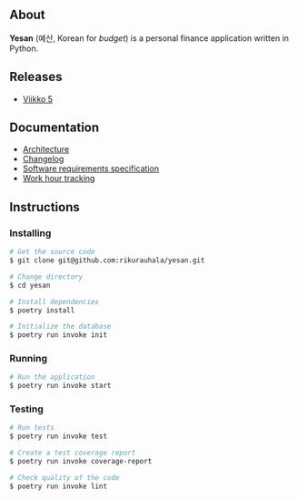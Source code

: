 ## About

**Yesan** (예산, Korean for *budget*) is a personal finance application written in Python.

## Releases

- [Viikko 5](https://github.com/rikurauhala/yesan/releases/tag/viikko5)

## Documentation

- [Architecture](/documentation/architecture.md)
- [Changelog](/documentation/changelog.md)
- [Software requirements specification](documentation/srs.md)
- [Work hour tracking](documentation/tracking.md)

## Instructions

### Installing

```bash
# Get the source code
$ git clone git@github.com:rikurauhala/yesan.git

# Change directory
$ cd yesan

# Install dependencies
$ poetry install

# Initialize the database
$ poetry run invoke init
```

### Running
```bash
# Run the application
$ poetry run invoke start
```

### Testing
```bash
# Run tests
$ poetry run invoke test

# Create a test coverage report
$ poetry run invoke coverage-report

# Check quality of the code
$ poetry run invoke lint
```
